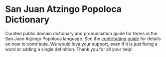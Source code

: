 
# San Juan Atzingo Popoloca Dictionary

Curated public domain dictionary and pronunciation guide for terms in the San Juan Atzingo Popoloca language. See the [contributing guide](https://github.com/drumworkteam/term/blob/make/.github/contributing.md) for details on how to contribute. We would love your support, even if it is just fixing a word or adding a single definition. Thank you for all your help!